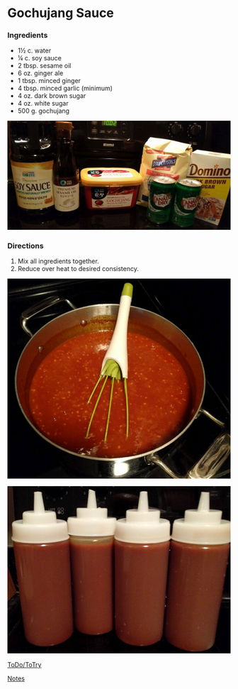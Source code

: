 # Gochujang Sauce

### Ingredients
 
 
 * 1½ c. water
 * ¼ c. soy sauce
 * 2 tbsp. sesame oil
 * 6 oz. ginger ale
 * 1 tbsp. minced ginger
 * 4 tbsp. minced garlic (minimum)
 * 4 oz. dark brown sugar
 * 4 oz. white sugar
 * 500 g. gochujang
 
 ![Ingredients](https://raw.githubusercontent.com/rvenutolo/gochujang-sauce/master/images/ingredients.jpg)

### Directions

 1. Mix all ingredients together.
 2. Reduce over heat to desired consistency.

 ![Sauce](https://raw.githubusercontent.com/rvenutolo/gochujang-sauce/master/images/pot.jpg)
 
 ![Bottled](https://raw.githubusercontent.com/rvenutolo/gochujang-sauce/master/images/bottled.jpg)

[ToDo/ToTry](TODO.md)

[Notes](NOTES.md)
